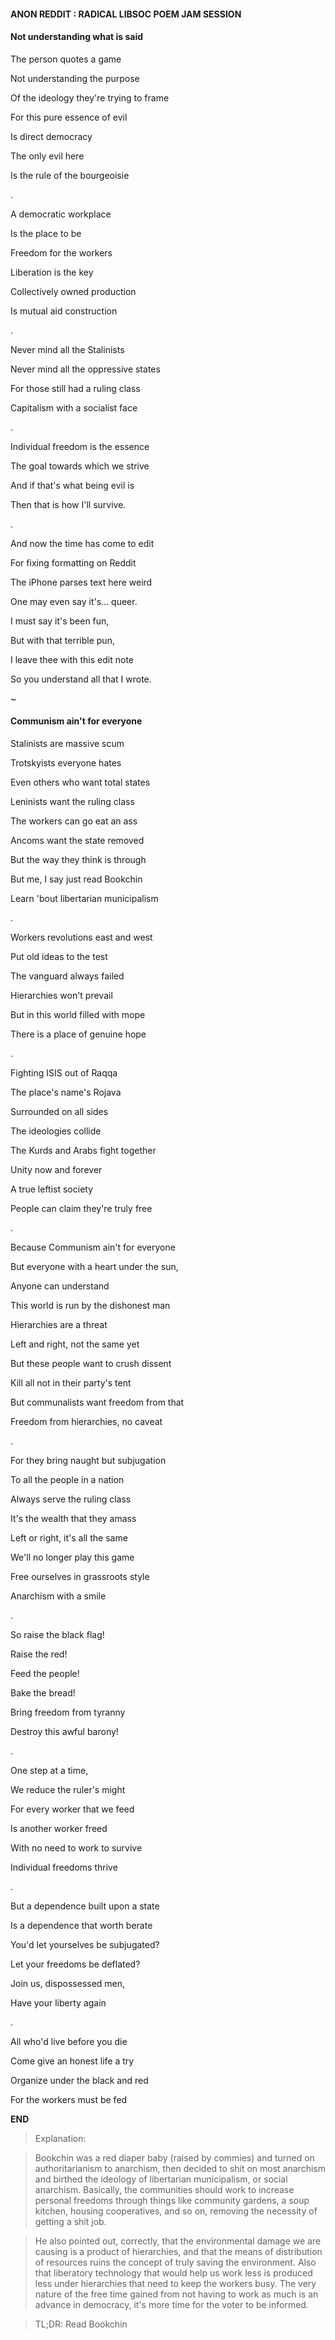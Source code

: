 #### ANON REDDIT : RADICAL LIBSOC POEM JAM SESSION

#### Not understanding what is said 

The person quotes a game

Not understanding the purpose 

Of the ideology they're trying to frame

For this pure essence of evil

Is direct democracy
 
The only evil here

Is the rule of the bourgeoisie 

.

A democratic workplace 

Is the place to be

Freedom for the workers

Liberation is the key

Collectively owned production 

Is mutual aid construction 

.

Never mind all the Stalinists 

Never mind all the oppressive states

For those still had a ruling class

Capitalism with a socialist face

.

Individual freedom is the essence

The goal towards which we strive 

And if that's what being evil is

Then that is how I'll survive. 

.

And now the time has come to edit

For fixing formatting on Reddit 

The iPhone parses text here weird 

One may even say it's... queer. 

I must say it's been fun, 

But with that terrible pun,

I leave thee with this edit note 

So you understand all that I wrote.


~


#### Communism ain't for everyone 

Stalinists are massive scum 

Trotskyists everyone hates 

Even others who want total states 

Leninists want the ruling class 

The workers can go eat an ass 

Ancoms want the state removed 

But the way they think is through 

But me, I say just read Bookchin 

Learn 'bout libertarian municipalism 

.

Workers revolutions east and west 

Put old ideas to the test 

The vanguard always failed 

Hierarchies won't prevail 

But in this world filled with mope 

There is a place of genuine hope 

.

Fighting ISIS out of Raqqa 

The place's name's Rojava 

Surrounded on all sides 

The ideologies collide 

The Kurds and Arabs fight together 

Unity now and forever 

A true leftist society 

People can claim they're truly free 

.

Because Communism ain't for everyone 

But everyone with a heart under the sun, 

Anyone can understand 

This world is run by the dishonest man 

Hierarchies are a threat 

Left and right, not the same yet 

But these people want to crush dissent 

Kill all not in their party's tent 

But communalists want freedom from that 

Freedom from hierarchies, no caveat 

.

For they bring naught but subjugation 

To all the people in a nation 

Always serve the ruling class 

It's the wealth that they amass 

Left or right, it's all the same 

We'll no longer play this game 

Free ourselves in grassroots style 

Anarchism with a smile 

.

So raise the black flag! 

Raise the red! 

Feed the people! 

Bake the bread! 

Bring freedom from tyranny 

Destroy this awful barony! 

.

One step at a time, 

We reduce the ruler's might 

For every worker that we feed 

Is another worker freed 

With no need to work to survive 

Individual freedoms thrive 

.

But a dependence built upon a state 

Is a dependence that worth berate 

You'd let yourselves be subjugated? 

Let your freedoms be deflated? 

Join us, dispossessed men, 

Have your liberty again 

.

All who'd live before you die 

Come give an honest life a try 

Organize under the black and red 

For the workers must be fed 

**END**

> Explanation:

> Bookchin was a red diaper baby (raised by commies) and turned on authoritarianism to anarchism, then decided to shit on most anarchism and 
> birthed the ideology of libertarian municipalism, or social anarchism.  Basically, the communities should work to increase personal 
> freedoms through things like community gardens, a soup kitchen, housing cooperatives, and so on, removing the necessity of getting a shit 
> job. 

> He also pointed out, correctly, that the environmental damage we are causing is a product of hierarchies, and that the means of 
> distribution of resources ruins the concept of truly saving the environment.  Also that liberatory technology that would help us work less 
> is produced less under hierarchies that need to keep the workers busy.  The very nature of the free time gained from not having to work as 
> much is an advance in democracy, it's more time for the voter to be informed. 

> TL;DR: Read Bookchin
